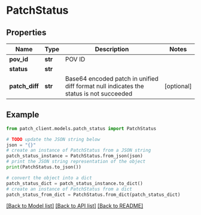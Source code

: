 # PatchStatus


## Properties

Name | Type | Description | Notes
------------ | ------------- | ------------- | -------------
**pov_id** | **str** | POV ID | 
**status** | **str** |  | 
**patch_diff** | **str** | Base64 encoded patch in unified diff format  null indicates the status is not succeeded | [optional] 

## Example

```python
from patch_client.models.patch_status import PatchStatus

# TODO update the JSON string below
json = "{}"
# create an instance of PatchStatus from a JSON string
patch_status_instance = PatchStatus.from_json(json)
# print the JSON string representation of the object
print(PatchStatus.to_json())

# convert the object into a dict
patch_status_dict = patch_status_instance.to_dict()
# create an instance of PatchStatus from a dict
patch_status_from_dict = PatchStatus.from_dict(patch_status_dict)
```
[[Back to Model list]](../README.md#documentation-for-models) [[Back to API list]](../README.md#documentation-for-api-endpoints) [[Back to README]](../README.md)


